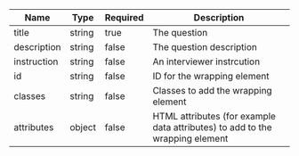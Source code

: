 | Name        | Type   | Required | Description                                                                  |
| ----------- | ------ | -------- | ---------------------------------------------------------------------------- |
| title       | string | true     | The question                                                                 |
| description | string | false    | The question description                                                     |
| instruction | string | false    | An interviewer instrcution                                                   |
| id          | string | false    | ID for the wrapping element                                                  |
| classes     | string | false    | Classes to add the wrapping element                                          |
| attributes  | object | false    | HTML attributes (for example data attributes) to add to the wrapping element |
